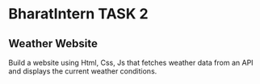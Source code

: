 # BharatIntern TASK 2

## Weather Website

Build a website using Html, Css, Js that
fetches weather data from an API and
displays the current weather conditions.
